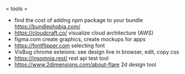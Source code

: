 = tools =
* find the cost of adding npm package to your bundle
https://bundlephobia.com/
* https://cloudcraft.co/
visualize cloud architecture (AWS)
* figma.com
create graphics, create mockups for apps
* https://fontflipper.com
selecting font
* VisBug
chrome exteions: see design live in browser, edit, copy css
* https://insomnia.rest/
rest api test tool
* https://www.2dimensions.com/about-flare
2d design tool
